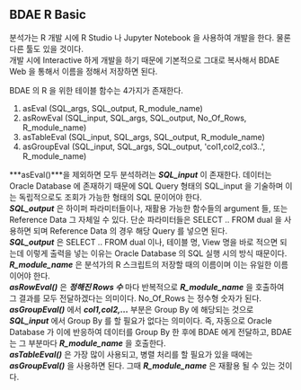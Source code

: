 ## BDAE R Basic
분석가는 R 개발 시에 R Studio 나 Jupyter Notebook 을 사용하여 개발을 한다. 물론 다른 툴도 있을 것이다.<br>
개발 시에 Interactive 하게 개발을 하기 때문에 기본적으로 그대로 복사해서 BDAE Web 을 통해서 이름을 정해서 저장하면 된다. <br>

BDAE 의 R 을 위한 테이블 함수는 4가지가 존재한다.
1. asEval (SQL_args, SQL_output, R_module_name)
2. asRowEval (SQL_input, SQL_args, SQL_output, No_Of_Rows, R_module_name)
3. asTableEval (SQL_input, SQL_args, SQL_output, R_module_name)
4. asGroupEval (SQL_input, SQL_args, SQL_output, 'col1,col2,col3..', R_module_name)

***asEval()***을 제외하면 모두 분석하려는 ***SQL_input*** 이 존재한다. 데이터는 Oracle Database 에 존재하기 때문에 SQL Query 형태의 SQL_input 을 기술하며 이는 독립적으로도 조회가 가능한 형태의 SQL 문이어야 한다.<br>
***SQL_output*** 은 하이퍼 파라미터들이나, 재활용 가능한 함수들의 argument 들, 또는 Reference Data 그 자체일 수 있다.  단순 파라미터들은 SELECT .. FROM dual 을 사용하면 되며 Reference Data 의 경우 해당 Query 를 넣으면 된다.<br>
***SQL_output*** 은 SELECT .. FROM dual 이나, 테이블 명, View 명을 바로 적으면 되는데 이렇게 출력을 넣는 이유는 Oracle Database 의 SQL 실행 시의 방식 때문이다. <br>
***R_module_name*** 은 분석가의 R 스크립트의 저장할 때의 이름이며 이는 유일한 이름이어야 한다. <br>
***asRowEval()*** 은 ***정해진 Rows 수*** 마다 반복적으로 ***R_module_name*** 을 호출하여 그 결과를 모두 전달하겠다는 의미이다. No_Of_Rows 는 정수형 숫자가 된다.<br>
***asGroupEval()*** 에서 ***col1,col2,...*** 부분은 Group By 에 해당되는 것으로 ***SQL_input*** 에서 Group By 를 할 필요가 없다는 의미이다.  즉, 자동으로 Oracle Database 가 이에 반응하여 데이터를 Group By 한 후에 BDAE 에게 전달하고, BDAE 는 그 부분마다 ***R_module_name*** 을 호출한다.<br>
***asTableEval()*** 은 가장 많이 사용되고, 병렬 처리를 할 필요가 있을 때에는 ***asGroupEval()*** 을 사용하면 된다.  그때 ***R_module_name*** 은 재활용 될 수 있는 것이다.



